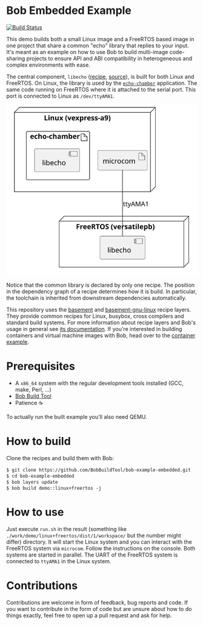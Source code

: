 # Bob Embedded Example

[![Build Status](https://ci.bobbuildtool.dev/jenkins/buildStatus/icon?job=example-embedded-demo__linux_freertos)](https://ci.bobbuildtool.dev/jenkins/view/Embedded%20example/job/example-embedded-demo__linux_freertos/)

This demo builds both a small Linux image and a FreeRTOS based image in one
project that share a common "echo" library that replies to your input. It's
meant as an example on how to use Bob to build multi-image code-sharing projects
to ensure API and ABI compatibility in heterogeneous and complex environments
with ease.

The central component, `libecho` ([recipe](./recipes/demo/libecho.yaml),
[source](https://github.com/BobBuildTool/bob-example-embedded-libecho)), is
built for both Linux and FreeRTOS. On Linux, the library is used by the
[`echo-chamber`](./recipes/demo/echo-chamber.yaml) application. The same code
running on FreeRTOS where it is attached to the serial port. This port is
connected to Linux as `/dev/ttyAMA1`.

![Deployment Diagram](./doc/deployment.svg)

Notice that the common library is declared by only one recipe. The position in
the dependency graph of a recipe determines how it is build. In particular, the
toolchain is inherited from downstream dependencies automatically.

This repository uses the [basement](https://github.com/BobBuildTool/basement)
and [basement-gnu-linux](https://github.com/BobBuildTool/basement-gnu-linux)
recipe layers. They provide common recipes for Linux, busybox, cross compilers
and standard build systems.
For more information about recipe layers and Bob's usage in general see [its
documentation](https://bob-build-tool.readthedocs.io/en/latest/index.html). If
you're interested in building containers and virtual machine images with Bob,
head over to the [container
example](https://github.com/BobBuildTool/bob-example-containers).

# Prerequisites

* A `x86_64` system with the regular development tools installed (GCC, make,
  Perl, ...)
* [Bob Build Tool](https://github.com/BobBuildTool/bob)
* Patience :coffee:

To actually run the built example you'll also need QEMU.

# How to build

Clone the recipes and build them with Bob:

    $ git clone https://github.com/BobBuildTool/bob-example-embedded.git
    $ cd bob-example-embedded
    $ bob layers update
    $ bob build demo::linux+freertos -j

# How to use

Just execute `run.sh` in the result (something like
`./work/demo/linux+freertos/dist/1/workspace/` but the number might differ)
directory. It will start the Linux system and you can interact with the FreeRTOS
system via `microcom`. Follow the instructions on the console. Both systems are
started in parallel. The UART of the FreeRTOS system is connected to `ttyAMA1`
in the Linux system.

# Contributions

Contributions are welcome in form of feedback, bug reports and code. If you want
to contribute in the form of code but are unsure about how to do things exactly,
feel free to open up a pull request and ask for help.
